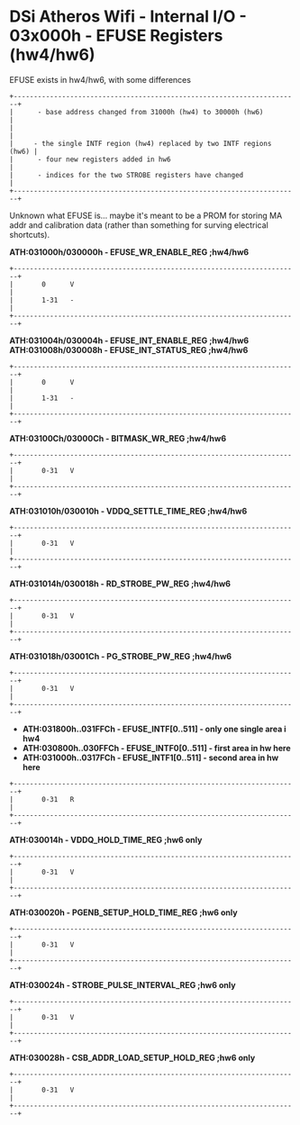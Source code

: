 # DSi Atheros Wifi - Internal I/O - 03x000h - EFUSE Registers (hw4/hw6)


EFUSE exists in hw4/hw6, with some differences

```
+-----------------------------------------------------------------------+
|      - base address changed from 31000h (hw4) to 30000h (hw6)         |
|                                                                       |
|     - the single INTF region (hw4) replaced by two INTF regions (hw6) |
|      - four new registers added in hw6                                |
|      - indices for the two STROBE registers have changed              |
+-----------------------------------------------------------------------+
```

Unknown what EFUSE is\... maybe it\'s meant to be a PROM for storing MA
addr and calibration data (rather than something for surving electrical
shortcuts).

**ATH:031000h/030000h - EFUSE_WR_ENABLE_REG ;hw4/hw6**

```
+-----------------------------------------------------------------------+
|       0      V                                                        |
|       1-31   -                                                        |
+-----------------------------------------------------------------------+
```


**ATH:031004h/030004h - EFUSE_INT_ENABLE_REG ;hw4/hw6**
**ATH:031008h/030008h - EFUSE_INT_STATUS_REG ;hw4/hw6**

```
+-----------------------------------------------------------------------+
|       0      V                                                        |
|       1-31   -                                                        |
+-----------------------------------------------------------------------+
```


**ATH:03100Ch/03000Ch - BITMASK_WR_REG ;hw4/hw6**

```
+-----------------------------------------------------------------------+
|       0-31   V                                                        |
+-----------------------------------------------------------------------+
```


**ATH:031010h/030010h - VDDQ_SETTLE_TIME_REG ;hw4/hw6**

```
+-----------------------------------------------------------------------+
|       0-31   V                                                        |
+-----------------------------------------------------------------------+
```


**ATH:031014h/030018h - RD_STROBE_PW_REG ;hw4/hw6**

```
+-----------------------------------------------------------------------+
|       0-31   V                                                        |
+-----------------------------------------------------------------------+
```


**ATH:031018h/03001Ch - PG_STROBE_PW_REG ;hw4/hw6**

```
+-----------------------------------------------------------------------+
|       0-31   V                                                        |
+-----------------------------------------------------------------------+
```


- **ATH:031800h..031FFCh - EFUSE_INTF\[0..511\] - only one single area i
hw4**
- **ATH:030800h..030FFCh - EFUSE_INTF0\[0..511\] - first area in hw
here**
- **ATH:031000h..0317FCh - EFUSE_INTF1\[0..511\] - second area in hw
here**

```
+-----------------------------------------------------------------------+
|       0-31   R                                                        |
+-----------------------------------------------------------------------+
```


**ATH:030014h - VDDQ_HOLD_TIME_REG ;hw6 only**

```
+-----------------------------------------------------------------------+
|       0-31   V                                                        |
+-----------------------------------------------------------------------+
```


**ATH:030020h - PGENB_SETUP_HOLD_TIME_REG ;hw6 only**

```
+-----------------------------------------------------------------------+
|       0-31   V                                                        |
+-----------------------------------------------------------------------+
```


**ATH:030024h - STROBE_PULSE_INTERVAL_REG ;hw6 only**

```
+-----------------------------------------------------------------------+
|       0-31   V                                                        |
+-----------------------------------------------------------------------+
```


**ATH:030028h - CSB_ADDR_LOAD_SETUP_HOLD_REG ;hw6 only**

```
+-----------------------------------------------------------------------+
|       0-31   V                                                        |
+-----------------------------------------------------------------------+
```




